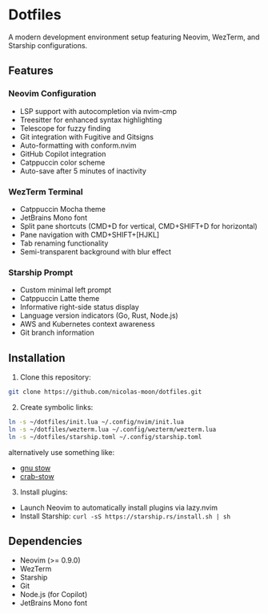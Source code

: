 # Dotfiles

A modern development environment setup featuring Neovim, WezTerm, and Starship configurations.

## Features

### Neovim Configuration
- LSP support with autocompletion via nvim-cmp
- Treesitter for enhanced syntax highlighting
- Telescope for fuzzy finding
- Git integration with Fugitive and Gitsigns
- Auto-formatting with conform.nvim
- GitHub Copilot integration
- Catppuccin color scheme
- Auto-save after 5 minutes of inactivity

### WezTerm Terminal
- Catppuccin Mocha theme
- JetBrains Mono font
- Split pane shortcuts (CMD+D for vertical, CMD+SHIFT+D for horizontal)
- Pane navigation with CMD+SHIFT+[HJKL]
- Tab renaming functionality
- Semi-transparent background with blur effect

### Starship Prompt
- Custom minimal left prompt
- Catppuccin Latte theme
- Informative right-side status display
- Language version indicators (Go, Rust, Node.js)
- AWS and Kubernetes context awareness
- Git branch information

## Installation

1. Clone this repository:
```bash
git clone https://github.com/nicolas-moon/dotfiles.git
```

2. Create symbolic links:
```bash
ln -s ~/dotfiles/init.lua ~/.config/nvim/init.lua
ln -s ~/dotfiles/wezterm.lua ~/.config/wezterm/wezterm.lua
ln -s ~/dotfiles/starship.toml ~/.config/starship.toml
```
alternatively use something like:
- [gnu stow](https://www.gnu.org/software/stow/)
- [crab-stow](https://github.com/nicolas-moon/crab-stow)


3. Install plugins:
- Launch Neovim to automatically install plugins via lazy.nvim
- Install Starship: `curl -sS https://starship.rs/install.sh | sh`

## Dependencies

- Neovim (>= 0.9.0)
- WezTerm
- Starship
- Git
- Node.js (for Copilot)
- JetBrains Mono font
